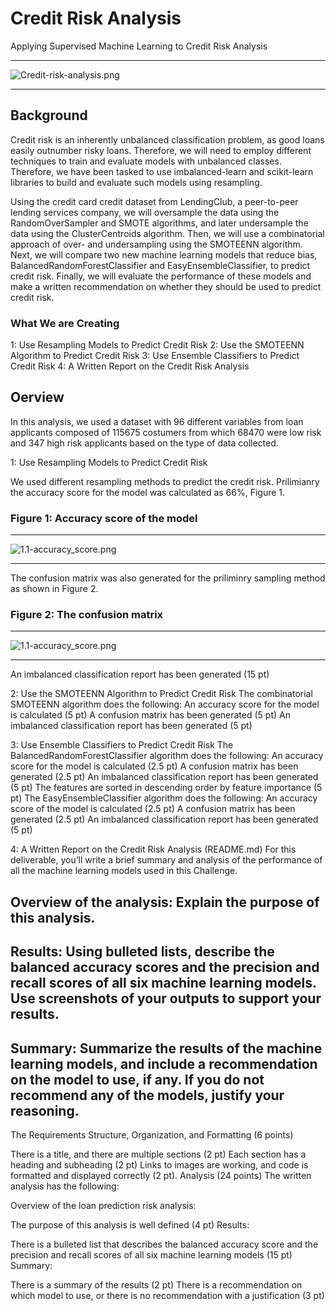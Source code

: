 # Credit Risk Analysis
Applying Supervised Machine Learning to Credit Risk Analysis

-------------------------
![Credit-risk-analysis.png](https://github.com/BHashemi2021/Credit_Risk_Analysis/blob/main/Resources/Images/Credit-risk-analysis.png)

-------------------------

## Background
Credit risk is an inherently unbalanced classification problem, as good loans easily outnumber risky loans. Therefore, we will need to employ different techniques to train and evaluate models with unbalanced classes. Therefore, we have been tasked to use imbalanced-learn and scikit-learn libraries to build and evaluate such models using resampling.

Using the credit card credit dataset from LendingClub, a peer-to-peer lending services company, we will oversample the data using the RandomOverSampler and SMOTE algorithms, and later undersample the data using the ClusterCentroids algorithm. Then, we will use a combinatorial approach of over- and undersampling using the SMOTEENN algorithm. Next, we will compare two new machine learning models that reduce bias, BalancedRandomForestClassifier and EasyEnsembleClassifier, to predict credit risk. Finally, we will evaluate the performance of these models and make a written recommendation on whether they should be used to predict credit risk.

### What We are Creating

 1: Use Resampling Models to Predict Credit Risk
 2: Use the SMOTEENN Algorithm to Predict Credit Risk
 3: Use Ensemble Classifiers to Predict Credit Risk
 4: A Written Report on the Credit Risk Analysis 


## Oerview

In this analysis, we used a dataset with 96 different variables from loan applicants composed of 115675 costumers from which 68470 were low risk and 347 high risk applicants based on the type of data collected. 


1: Use Resampling Models to Predict Credit Risk

We used different resampling methods to predict the credit risk. Prilimianry the accuracy score for the model was calculated as 66%, Figure 1.

### Figure 1: Accuracy score of the model

---------------------------
![1.1-accuracy_score.png]()

---------------------------


The confusion matrix was also generated for the priliminry sampling method as shown in Figure 2.


### Figure 2: The confusion matrix

---------------------------
![1.1-accuracy_score.png]()

---------------------------

An imbalanced classification report has been generated (15 pt)


2: Use the SMOTEENN Algorithm to Predict Credit Risk
The combinatorial SMOTEENN algorithm does the following:
An accuracy score for the model is calculated (5 pt)
A confusion matrix has been generated (5 pt)
An imbalanced classification report has been generated (5 pt)

3: Use Ensemble Classifiers to Predict Credit Risk
The BalancedRandomForestClassifier algorithm does the following:
An accuracy score for the model is calculated (2.5 pt)
A confusion matrix has been generated (2.5 pt)
An imbalanced classification report has been generated (5 pt)
The features are sorted in descending order by feature importance (5 pt)
The EasyEnsembleClassifier algorithm does the following:
An accuracy score of the model is calculated (2.5 pt)
A confusion matrix has been generated (2.5 pt)
An imbalanced classification report has been generated (5 pt)


4: A Written Report on the Credit Risk Analysis (README.md)
For this deliverable, you’ll write a brief summary and analysis of the performance of all the machine learning models used in this Challenge.

## Overview of the analysis: Explain the purpose of this analysis.

## Results: Using bulleted lists, describe the balanced accuracy scores and the precision and recall scores of all six machine learning models. Use screenshots of your outputs to support your results.

## Summary: Summarize the results of the machine learning models, and include a recommendation on the model to use, if any. If you do not recommend any of the models, justify your reasoning.

The Requirements
Structure, Organization, and Formatting (6 points)
 

There is a title, and there are multiple sections (2 pt)
Each section has a heading and subheading (2 pt)
Links to images are working, and code is formatted and displayed correctly (2 pt).
Analysis (24 points)
The written analysis has the following:

Overview of the loan prediction risk analysis:

The purpose of this analysis is well defined (4 pt)
Results:

There is a bulleted list that describes the balanced accuracy score and the precision and recall scores of all six machine learning models (15 pt)
Summary:

There is a summary of the results (2 pt)
There is a recommendation on which model to use, or there is no recommendation with a justification (3 pt)


